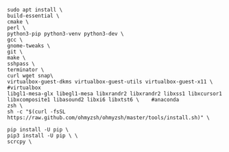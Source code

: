     sudo apt install \
    build-essential \
    cmake \
    perl \
    python3-pip python3-venv python3-dev \
    gcc \
    gnome-tweaks \
    git \
    make \
    sshpass \
    terminator \
    curl wget snap\
    virtualbox-guest-dkms virtualbox-guest-utils virtualbox-guest-x11 \    #virtualbox
    libgl1-mesa-glx libegl1-mesa libxrandr2 libxrandr2 libxss1 libxcursor1 libxcomposite1 libasound2 libxi6 libxtst6 \    #anaconda
    zsh \
    sh -c "$(curl -fsSL https://raw.github.com/ohmyzsh/ohmyzsh/master/tools/install.sh)" \
    
    pip install -U pip \
    pip3 install -U pip \ \
    scrcpy \
